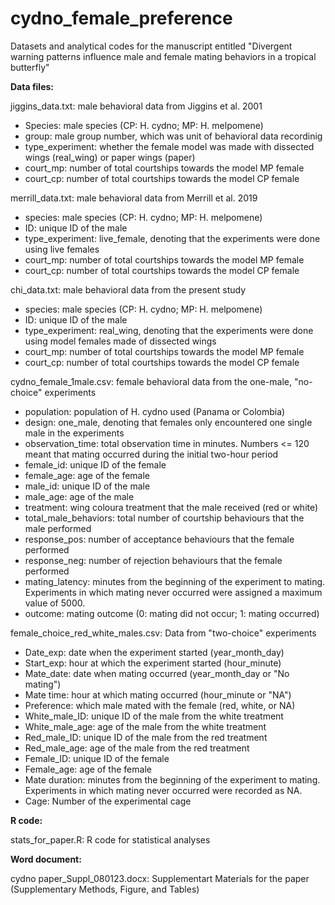 # cydno_female_preference
Datasets and analytical codes for the manuscript entitled "Divergent warning patterns influence male and female mating behaviors in a tropical butterfly"

**Data files:**

jiggins_data.txt: male behavioral data from Jiggins et al. 2001
  - Species: male species (CP: H. cydno; MP: H. melpomene)
  - group: male group number, which was unit of behavioral data recordinig
  - type_experiment: whether the female model was made with dissected wings (real_wing) or paper wings (paper)
  - court_mp: number of total courtships towards the model MP female 
  - court_cp: number of total courtships towards the model CP female

merrill_data.txt: male behavioral data from Merrill et al. 2019
  - species: male species (CP: H. cydno; MP: H. melpomene)
  - ID: unique ID of the male
  - type_experiment: live_female, denoting that the experiments were done using live females
  - court_mp: number of total courtships towards the model MP female 
  - court_cp: number of total courtships towards the model CP female 

chi_data.txt: male behavioral data from the present study
  - species: male species (CP: H. cydno; MP: H. melpomene)
  - ID: unique ID of the male
  - type_experiment: real_wing, denoting that the experiments were done using model females made of dissected wings
  - court_mp: number of total courtships towards the model MP female 
  - court_cp: number of total courtships towards the model CP female

cydno_female_1male.csv: female behavioral data from the one-male, "no-choice" experiments
  - population: population of H. cydno used (Panama or Colombia)
  - design: one_male, denoting that females only encountered one single male in the experiments
  - observation_time: total observation time in minutes. Numbers <= 120 meant that mating occurred during the initial two-hour period
  - female_id: unique ID of the female
  - female_age: age of the female
  - male_id: unique ID of the male
  - male_age: age of the male
  - treatment: wing coloura treatment that the male received (red or white)
  - total_male_behaviors: total number of courtship behaviours that the male performed
  - response_pos: number of acceptance behaviours that the female performed
  - response_neg: number of rejection behaviours that the female performed
  - mating_latency: minutes from the beginning of the experiment to mating. Experiments in which mating never occurred were assigned a maximum value of 5000.
  - outcome: mating outcome (0: mating did not occur; 1: mating occurred)

female_choice_red_white_males.csv: Data from "two-choice" experiments
  - Date_exp: date when the experiment started (year_month_day)
  - Start_exp: hour at which the experiment started (hour_minute)
  - Mate_date: date when mating occurred (year_month_day or "No mating")
  - Mate time: hour at which mating occurred (hour_minute or "NA")
  - Preference: which male mated with the female (red, white, or NA)
  - White_male_ID: unique ID of the male from the white treatment
  - White_male_age: age of the male from the white treatment
  - Red_male_ID: unique ID of the male from the red treatment
  - Red_male_age: age of the male from the red treatment
  - Female_ID: unique ID of the female
  - Female_age: age of the female
  - Mate duration: minutes from the beginning of the experiment to mating. Experiments in which mating never occurred were recorded as NA.
  - Cage: Number of the experimental cage

**R code:**

stats_for_paper.R: R code for statistical analyses

**Word document:**

cydno paper_Suppl_080123.docx: Supplementart Materials for the paper (Supplementary Methods, Figure, and Tables)
